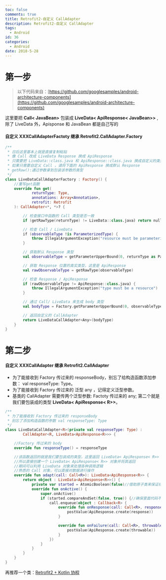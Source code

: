 ```yaml
---
toc: false
comments: true
title: Retrofit2-自定义 CallAdapter
description: Retrofit2-自定义 CallAdapter
tags:
  - Android
id: 36
categories:
  - Android
date: 2018-5-28
---
```


# 第一步

> 以下代码来自：[https://github.com/googlesamples/android-architecture-components](https://github.com/googlesamples/android-architecture-components)


这里要把 **Call< JavaBean>** 包装成 **LiveData< ApiResponse< JavaBean>>** ,除了 LiveData 外，Apisponse 和 JavaBean 都是自己写的


<!-- more -->

#### 自定义 XXXCallAdapterFactoty 继承 Retrofit2.CallAdapter.Factory 
```kotlin
/**
 * 日后这里基本上就是直接复制粘贴
 * 像 Call 改成 LiveData Response 换成 ApiResponse
 * 只需要把 LiveData::class.java 和 ApiResponse::class.java 换成自定义的类型
 * 如果只需要自定义 Call ，请将下面的 ApiResponse 换成默认 Response
 * getRaw():通过参数拿到包装该参数的类型
 */
class LiveDataCallAdapterFactory : Factory() {
    //重写get函数
    override fun get(
            returnType: Type,
            annotations: Array<Annotation>,
            retrofit: Retrofit
    ): CallAdapter<*, *>? {

        // 检查接口中函数的 Call 类型是否一致
        if (getRawType(returnType) != LiveData::class.java) return null

		// 检查 Call / LiveData
        if (observableType !is ParameterizedType) {
            throw IllegalArgumentException("resource must be parameterized")
        }

        // 获取默认 Response 类型 
        val observableType = getParameterUpperBound(0, returnType as ParameterizedType)

        // 获取 Response 位置的真实类型，这里是 ApiResponse
        val rawObservableType = getRawType(observableType)

        // 检查 Response / ApiResponse
        if (rawObservableType != ApiResponse::class.java) {
            throw IllegalArgumentException("type must be a resource")
        }

        // 通过 Call/ LiveData 来生成 body 类型
        val bodyType = Factory.getParameterUpperBound(0, observableType)

		// 返回自定义的 CallAdapter
        return LiveDataCallAdapter<Any>(bodyType)
    }
}
```


# 第二步
#### 自定义 XXXCallAdapter 继承 Retrofit2.CallAdapter

- 为了能接收到 Factory 传过来的 responseBody，别忘了给构造函数添加参数： val responseType: Type。
- 为了能接收到 Factory 传过来的 泛型 any ，记得定义泛型参数。
- 基类的 CallAdapter 需要传两个泛型参数: Factoty 传过来的 any; 第二个就是我们要包装成的类型 **LiveData< ApiResponse< R>>**。
```kotlin
/**
 * 为了能接收到 Factory 传过来的 responseBody
 * 别忘了添加构造函数的参数 val responseType: Type
 */
class LiveDataCallAdapter<R>(private val responseType: Type) :
        CallAdapter<R, LiveData<ApiResponse<R>>> {

    //Factory 传过来的 body
    override fun responseType() = responseType

	//该函数返回的就是我们要包装成的类型，这里返回 LiveData< ApiResponse< R>> 
	//所以直接创建一个 LiveData< ApiResponse< R>> 对象并将其返回
	//期间可以利用 LiveData 对象来处理各种调用逻辑
	//熟悉的 Call 对象，可以直接对数据进行操作
    override fun adapt(call: Call<R>): LiveData<ApiResponse<R>> {
        return object : LiveData<ApiResponse<R>>() {
            private var started = AtomicBoolean(false)//借助原子类来保证线程安全
            override fun onActive() {
                super.onActive()
                if (started.compareAndSet(false, true)) {//确保里面代码不被多线程抢占
                    call.enqueue(object : Callback<R> {
                        override fun onResponse(call: Call<R>, response: Response<R>) {
                            postValue(ApiResponse.create(response))
                        }

                        override fun onFailure(call: Call<R>, throwable: Throwable) {
                            postValue(ApiResponse.create(throwable))
                        }
                    })
                }
            }
        }
    }
}
```

再推荐一个类：[Retrofit2 + Kotlin 协程](https://github.com/twtstudio/WePeiYang-Android/blob/62bc1da7e34ecb4a8cc4592ef1a41af8059ef006/WePeiYang/commons/src/main/java/com/twt/wepeiyang/commons/experimental/network/CoroutineCallAdapter.kt)